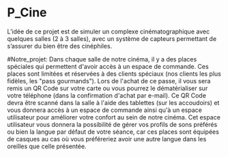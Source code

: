 # P_Cine
L’idée de ce projet est de simuler un complexe cinématographique avec quelques salles (2 à 3 salles), avec un système de capteurs permettant de s’assurer du bien être des cinéphiles.

#Notre_projet:
Dans chaque salle de notre cinéma, il y a des places spéciales qui permettent d'avoir accès à un espace de commande.
Ces places sont limitées et réservées à des clients spéciaux (nos clients les plus fidèles, les "pass gourmands").
Lors de l'achat de ce passe, il vous sera remis un QR Code sur votre carte ou vous pourrez le dématérialiser sur votre téléphone (dans la confirmation d'achat par e-mail).
Ce QR Code devra être scanné dans la salle à l'aide des tablettes (sur les accoudoirs) et vous donnera accès à un espace de commande ainsi qu'à un espace utilisateur pour améliorer votre confort au sein de notre cinéma. Cet espace utilisateur vous donnera la possibilité de gérer vos profils de sons préférés ou bien la langue par défaut de votre séance, car ces places sont équipées de casques au cas où vous préféreriez avoir une autre langue dans les oreilles que celle présentée.

